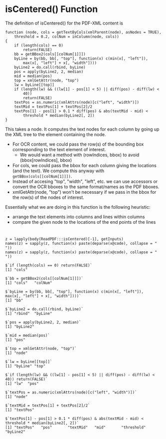 # isCentered() Function

The definition of isCentered() for the PDF-XML content is 
```
function (node, cols = getTextByCols(xmlParent(node), asNodes = TRUE), 
    threshold = 0.2, colNum = inColumn(node, cols)) 
{
    if (length(cols) == 0) 
        return(FALSE)
    bb = getBBox2(cols[[colNum[1]]])
    byLine = by(bb, bb[, "top"], function(x) c(min(x[, "left"]), 
        max(x[, "left"] + x[, "width"])))
    byLine2 = do.call(rbind, byLine)
    pos = apply(byLine2, 2, median)
    mid = median(pos)
    top = xmlGetAttr(node, "top")
    lw = byLine[[top]]
    if (length(lw) && ((lw[1] - pos[1] < 5) || diff(pos) - diff(lw) < 
        40)) 
        return(FALSE)
    textPos = as.numeric(xmlAttrs(node)[c("left", "width")])
    textMid = textPos[1] + textPos[2]/2
    textPos[1] - pos[1] > 0.1 * diff(pos) & abs(textMid - mid) < 
        threshold * median(byLine2[, 2])
}
```
This takes a <text> node. It computes the text nodes for each column
by going up the XML tree to the <page> element containing the node.


+ For OCR content, we could pass the row(s) of the bounding box corresponding to the text element of 
interest.  
  + We would want a method with   (rowIndices, bbox) to avoid  (bbox[rowIndices], bbox)
+ For cols, we could pass the bbox for each column giving the locations (and the text).
We compute this anyway with `getBBox(cols[[colNum[1]]])`.
+ Instead of accesing "top", "width", "left", etc. we can use accessors  or convert the OCR bboxes
  to the same format/names as the PDF bboxes.
+ xmlGetAttr(node, "top") won't be necessary if we pass in the bbox for the row(s) of the nodes of
  interest.


Essentially what we are doing in this function is the following heuristic:
+ arrange the text elements into columns and lines within columns
+ compare the given node to the locations of the end points of the lines


# 

```
z = lapply(body(ReadPDF:::isCentered)[-1], getInputs)
names(z) = sapply(z, function(x) paste(deparse(x@code), collapse = " "))
names(z) = sapply(z, function(x) paste(deparse(x@code), collapse = " "))
```
```
$`if (length(cols) == 0) return(FALSE)`
[1] "cols"

$`bb = getBBox2(cols[[colNum[1]]])`
[1] "cols"   "colNum"

$`byLine = by(bb, bb[, "top"], function(x) c(min(x[, "left"]),      max(x[, "left"] + x[, "width"])))`
[1] "bb"

$`byLine2 = do.call(rbind, byLine)`
[1] "rbind"  "byLine"

$`pos = apply(byLine2, 2, median)`
[1] "byLine2"

$`mid = median(pos)`
[1] "pos"

$`top = xmlGetAttr(node, "top")`
[1] "node"

$`lw = byLine[[top]]`
[1] "byLine" "top"   

$`if (length(lw) && ((lw[1] - pos[1] < 5) || diff(pos) - diff(lw) <      40)) return(FALSE)`
[1] "lw"  "pos"

$`textPos = as.numeric(xmlAttrs(node)[c("left", "width")])`
[1] "node"

$`textMid = textPos[1] + textPos[2]/2`
[1] "textPos"

$`textPos[1] - pos[1] > 0.1 * diff(pos) & abs(textMid - mid) <      threshold * median(byLine2[, 2])`
[1] "textPos"   "pos"       "textMid"   "mid"       "threshold" "byLine2"  
```

